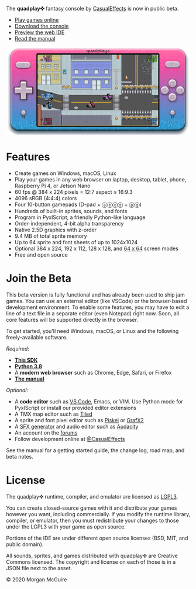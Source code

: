 The **quadplay✜** fantasy console by [CasualEffects](https://casual-effects.com)
is now in public beta.

- [Play games online](https://morgan3d.github.io/quadplay/console/quadplay.html)
- [Download the console](https://github.com/morgan3d/quadplay/archive/master.zip)
- [Preview the web IDE](https://morgan3d.github.io/quadplay/console/quadplay.html?IDE=1&game=quad://games/quadpaddle)
- [Read the manual](https://morgan3d.github.io/quadplay/doc/manual.md.html)

![](doc/emulator.png)


Features
========================================================

- Create games on Windows, macOS, Linux
- Play your games in any web browser on laptop, desktop, tablet, phone, Raspberry Pi 4, or Jetson Nano
- 60 fps @ 384 x 224 pixels = 12:7 aspect ≈ 16:9.3
- 4096 sRGB (4:4:4) colors
- Four 10-button gamepads (D-pad + ⓐⓑⓒⓓ + ⓟⓠ)
- Hundreds of built-in sprites, sounds, and fonts
- Program in PyxlScript, a friendly Python-like language
- Order-independent, 4-bit alpha transparency
- Native 2.5D graphics with z-order
- 9.4 MB of total sprite memory
- Up to 64 sprite and font sheets of up to 1024x1024
- Optional 384 x 224, 192 x 112, 128 x 128, and [64 x 64](https://itch.io/jam/lowrezjam-2019) screen modes
- Free and open source


Join the Beta
========================================================

This beta version is fully functional and has already been used to ship jam games.
You can use an external editor (like VSCode) or the browser-based development environment.
To enable some features, you may have to edit a line of a text file in a separate editor (even Notepad)
right now. Soon, all core features will be supported directly in the browser.

To get started, you'll need Windows, macOS, or Linux and 
the following freely-available software.

_Required_:

- [**This SDK**](https://github.com/morgan3d/quadplay/archive/master.zip)
- [**Python 3.8**](https://www.python.org/downloads/)
- A **modern web browser** such as Chrome, Edge, Safari, or Firefox
- [**The manual**](https://morgan3d.github.io/quadplay/doc/manual.md.html)

_Optional_:

- A **code editor** such as [VS Code](https://code.visualstudio.com/), Emacs, or VIM. Use Python mode for PyxlScript or install our provided editor extensions
- A TMX map editor such as [Tiled](https://www.mapeditor.org/)
- A sprite and font pixel editor such as [Piskel](https://www.piskelapp.com/) or [GrafX2](http://pulkomandy.tk/projects/GrafX2/downloads?order=version&desc=1)
- A [SFX generator](https://www.bfxr.net/) and audio editor such as [Audacity](https://www.audacityteam.org/)
- An account on the [forums](http://quadplay.freeforums.net)
- Follow development online at [@CasualEffects](https://twitter.com/CasualEffects)

See the manual for a getting started guide, the change log, road map, and beta notes.


License
========================================================

The quadplay✜ runtime, compiler, and emulator are licensed as
[LGPL3](https://www.gnu.org/licenses/lgpl-3.0.en.html). 

You can create closed-source games with it and distribute your games
however you want, including commercially. If you modify the runtime
library, compiler, or emulator, then you must redistribute your
changes to those under the LGPL3 with your game as open source.

Portions of the IDE are under different open source licenses (BSD,
MIT, and public domain).

All sounds, sprites, and games distributed with quadplay✜ are Creative
Commons licensed. The copyright and license on each of those is in 
a JSON file next to the asset.

© 2020 Morgan McGuire
